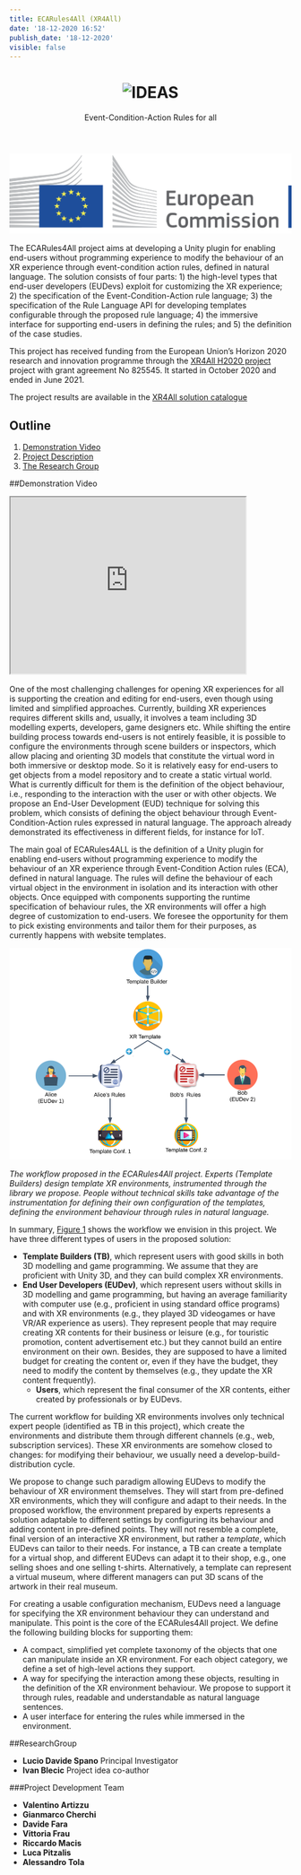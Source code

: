 ```yaml
---
title: ECARules4All (XR4All)
date: '18-12-2020 16:52'
publish_date: '18-12-2020'
visible: false
---
```


<div style="text-align: center">
<header>
<h1><img src="https://cg3hci.dmi.unica.it/lab/user/pages/04.projects/07.ECARules4All/img/ecalogo.png" alt="IDEAS"> </h1>
<p>Event-Condition-Action Rules for all</p>
</header>
</div>

![EU Commission Logo](img/eu-commission.png)

The ECARules4All project aims at developing a Unity plugin for enabling end-users without programming
experience to modify the behaviour of an XR experience through event-condition action
rules, defined in natural language. The solution consists of four parts: 1) the high-level types that end-user developers (EUDevs) exploit for customizing the XR experience; 2) the specification of the Event-Condition-Action rule language; 3) the specification of the Rule Language API for developing templates configurable through the proposed rule language; 4) the immersive interface for supporting end-users in defining the rules; and 5) the definition of the case studies.

This project has received funding from the European Union’s Horizon 2020 research and innovation programme through the [XR4All H2020 project](https://xr4all.eu) project with grant agreement No 825545.
It started in October 2020 and ended in June 2021.

The project results are available in the [XR4All solution catalogue](https://dev.xr4all.eu/product/ecarules4all-vr-for-everyone/)

## Outline
1. [Demonstration Video](#video)
2. [Project Description](#obiettivi)
3. [The Research Group](#gruppo)

<a id="video"></a>
##Demonstration Video

<iframe width="420" height="315" src="https://www.youtube.com/embed/lQBSsNolP3w"></iframe>

<a id="obiettivi"></a>

One of the most challenging challenges for opening XR experiences for all is supporting the creation and editing for end-users, even though using limited and simplified approaches. Currently, building XR experiences requires different skills and, usually, it involves a team including 3D modelling experts, developers, game designers etc. While shifting the entire building process towards end-users is not entirely feasible, it is possible to configure the environments through scene builders or inspectors, which allow placing and orienting 3D models that constitute the virtual word in both immersive or desktop mode. So it is relatively easy for end-users to get objects from a model repository and to create a static virtual world.  What is currently difficult for them is the definition of the object behaviour, i.e., responding to the interaction with the user or with other objects. We propose an End-User Development (EUD) technique for solving this problem, which consists of defining the object behaviour through  Event-Condition-Action rules expressed in natural language. The approach already demonstrated its effectiveness in different fields, for instance for IoT.

The main goal of ECARules4ALL is the definition of a Unity plugin for enabling end-users without programming experience to modify the behaviour of an XR experience through Event-Condition Action rules (ECA), defined in natural language.  The rules will define the behaviour of each virtual object in the environment in isolation and its interaction with other objects. Once equipped with components supporting the runtime specification of behaviour rules, the XR environments will offer a high degree of customization to end-users. We foresee the opportunity for them to pick existing environments and tailor them for their purposes, as currently happens with website templates.

<a id="figura1"></a>

![Figure 1](img/workflow.png)

*The workflow proposed in the ECARules4All project. Experts (Template Builders) design template XR environments, instrumented through the library we propose. People without technical skills take advantage of the instrumentation for defining their own configuration of the templates, defining the environment behaviour through rules in natural language.*

In summary, [Figure 1](#figura1) shows the workflow we envision in this project. We have three different types of users in the proposed solution:
 *  **Template Builders (TB)**, which represent users with good skills in both 3D modelling and game programming. We assume that they are proficient with Unity 3D, and they can build complex XR environments. 
* **End User Developers (EUDev)**, which represent users without skills in 3D modelling and game programming, but having an average familiarity with computer use (e.g., proficient in using standard office programs) and with XR environments (e.g., they played 3D videogames or have VR/AR experience as users). They represent people that may require creating XR contents for their business or leisure (e.g., for touristic promotion, content advertisement etc.) but they cannot build an entire environment on their own.  Besides, they are supposed to have a limited budget for creating the content or, even if they have the budget, they need to modify the content by themselves (e.g., they update the XR content frequently). 
  * **Users**, which represent the final consumer of the XR contents, either created by professionals or by EUDevs.

The current workflow for building XR environments involves only technical expert people (identified as TB in this project), which create the environments and distribute them through different channels (e.g., web, subscription services). These XR environments are somehow closed to changes: for modifying their behaviour, we usually need a develop-build-distribution cycle.

We propose to change such paradigm allowing EUDevs to modify the behaviour of XR environment themselves. They will start from pre-defined XR environments, which they will configure and adapt to their needs. In the proposed workflow, the environment prepared by experts represents a solution adaptable to different settings by configuring its behaviour and adding content in pre-defined points. They will not resemble a complete, final version of an interactive XR environment, but rather a _template_, which EUDevs can tailor to their needs. For instance, a TB can create a template for a virtual shop, and different EUDevs can adapt it to their shop, e.g., one selling shoes and one selling t-shirts. Alternatively, a template can represent a virtual museum, where different managers can put 3D scans of the artwork in their real museum.

For creating a usable configuration mechanism, EUDevs need a language for specifying the XR environment behaviour they can understand and manipulate. This point is the core of the ECARules4All project. We  define the following building blocks for supporting them:


* A compact, simplified yet complete taxonomy of the objects that one can manipulate inside an XR environment. For each object category, we define a set of high-level actions they support.
* A way for specifying the interaction among these objects, resulting in the definition of the XR environment behaviour. We propose to support it through rules, readable and understandable as natural language sentences.
* A user interface for entering the rules while immersed in the environment.

<a id="group"></a>
##ResearchGroup
* **Lucio Davide Spano** Principal Investigator
* **Ivan Blecic** Project idea co-author

###Project Development Team
* **Valentino Artizzu**
* **Gianmarco Cherchi**
* **Davide Fara**  
* **Vittoria Frau**
* **Riccardo Macis**
* **Luca Pitzalis**
* **Alessandro Tola** 






